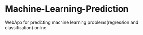 # Machine-Learning-Prediction
WebApp for predicting machine learning problems(regression and classification) online.
